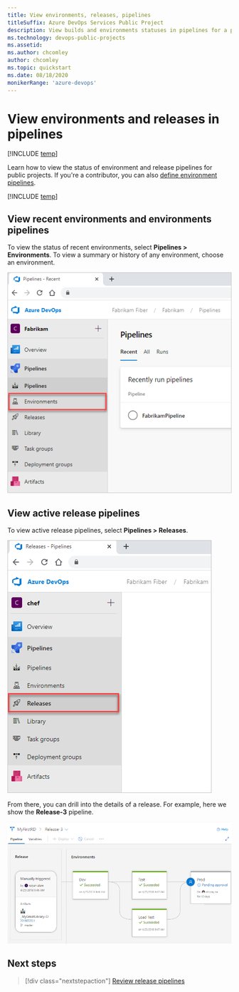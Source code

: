 ```yaml
---
title: View environments, releases, pipelines 
titleSuffix: Azure DevOps Services Public Project
description: View builds and environments statuses in pipelines for a public project.
ms.technology: devops-public-projects
ms.assetid: 
ms.author: chcomley
author: chcomley
ms.topic: quickstart
ms.date: 08/18/2020
monikerRange: 'azure-devops'
---
```


# View environments and releases in pipelines

[!INCLUDE [temp](includes/version-public-projects.md)]  

Learn how to view the status of environment and release pipelines for public projects. If you're a contributor, you can also [define environment pipelines](../../pipelines/repos/index.md?bc=%252fazure%252fdevops%252forganizations%252fpublic%252fbreadcrumb%252ftoc.json&toc=%252fazure%252fdevops%252forganizations%252fpublic%252ftoc.json).  

[!INCLUDE [temp](includes/anon-user.md)]

## View recent environments and environments pipelines  

To view the status of recent environments, select  **Pipelines > Environments**. To view a summary or history of any environment, choose an environment.

![Pipelines > Recent environments, new navigation ](media/pipelines/view-environments-pipelines.png)

## View active release pipelines

To view active release pipelines, select **Pipelines > Releases**.

![Pipelines, Recent Releases, new navigation ](media/pipelines/view-releases-pipelines.png)

From there, you can drill into the details of a release. For example, here we show  the **Release-3** pipeline.

![Pipelines, Environments status page ](media/pipelines/release-chart.png)

## Next steps

> [!div class="nextstepaction"]
> [Review release pipelines](../../pipelines/release/index.md)